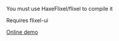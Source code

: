 You must use HaxeFlixel/flixel to compile it

Requires flixel-ui

[Online demo](http://bit.ly/1wBx4SO)
